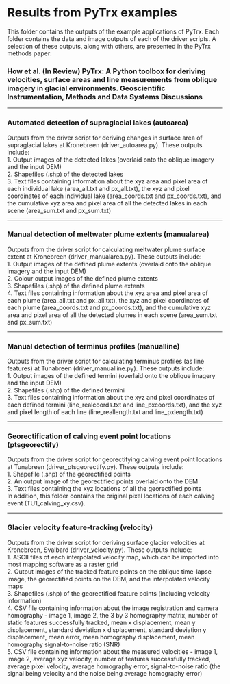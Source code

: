 # Results from PyTrx examples 
This folder contains the outputs of the example applications of PyTrx. Each folder contains the data and image outputs of each of the driver scripts. A selection of these outputs, along with others, are presented in the PyTrx methods paper:

<h3>How et al. (In Review) PyTrx: A Python toolbox for deriving velocities, surface areas and line measurements from oblique imagery in glacial environments. Geoscientific Instrumentation, Methods and Data Systems Discussions</h3>

<hr>

<h3>Automated detection of supraglacial lakes (autoarea)</h3>
Outputs from the driver script for deriving changes in surface area of supraglacial lakes at Kronebreen (driver_autoarea.py). These outputs include: <br>
1. Output images of the detected lakes (overlaid onto the oblique imagery and the input DEM) <br>
2. Shapefiles (.shp) of the detected lakes <br>
3. Text files containing information about the xyz area and pixel area of each individual lake (area_all.txt and px_all.txt), the xyz and pixel coordinates of each individual lake (area_coords.txt and px_coords.txt), and the cumulative xyz area and pixel area of all the detected lakes in each scene (area_sum.txt and px_sum.txt) <br>

<hr>

<h3>Manual detection of meltwater plume extents (manualarea)</h3>
Outputs from the driver script for calculating meltwater plume surface extent at Kronebreen (driver_manualarea.py). These outputs include: <br>
1. Output images of the defined plume extents (overlaid onto the oblique imagery and the input DEM) <br>
2. Colour output images of the defined plume extents <br> 
3. Shapefiles (.shp) of the defined plume extents <br>
4. Text files containing information about the xyz area and pixel area of each plume (area_all.txt and px_all.txt), the xyz and pixel coordinates of each plume (area_coords.txt and px_coords.txt), and the cumulative xyz area and pixel area of all the detected plumes in each scene (area_sum.txt and px_sum.txt)

<hr>

<h3>Manual detection of terminus profiles (manualline)</h3>
Outputs from the driver script for calculating terminus profiles (as line features) at Tunabreen (driver_manualline.py). These outputs include: <br>
1. Output images of the defined termini (overlaid onto the oblique imagery and the input DEM) <br>
2. Shapefiles (.shp) of the defined termini <br>
3. Text files containing information about the xyz and pixel coordinates of each defined termini (line_realcoords.txt and line_pxcoords.txt), and the xyz and pixel length of each line (line_reallength.txt and line_pxlength.txt)

<hr>

<h3>Georectification of calving event point locations (ptsgeorectify)</h3>
Outputs from the driver script for georectifying calving event point locations at Tunabreen (driver_ptsgeorectify.py). These outputs include: <br>
1. Shapefile (.shp) of the georectified points <br> 
2. An output image of the georectified points overlaid onto the DEM <br>
3. Text files containing the xyz locations of all the georectified points <br>
In addition, this folder contains the original pixel locations of each calving event (TU1_calving_xy.csv).

<hr>

<h3>Glacier velocity feature-tracking (velocity)</h3>
Outputs from the driver script for deriving surface glacier velocities at Kronebreen, Svalbard (driver_velocity.py). These outputs include: <br>
1. ASCII files of each interpolated velocity map, which can be imported into most mapping software as a raster grid <br>
2. Output images of the tracked feature points on the oblique time-lapse image, the georectified points on the DEM, and the interpolated velocity maps <br> 
3. Shapefiles (.shp) of the georectified feature points (including velocity information) <br>
4. CSV file containing information about the image registration and camera homography - image 1, image 2, the 3 by 3 homography matrix, number of static features successfully tracked, mean x displacement, mean y displacement, standard deviation x displacement, standard deviation y displacement, mean error, mean homography displacement, mean homography signal-to-noise ratio (SNR) <br>
5. CSV file containing information about the measured velocities - image 1, image 2, average xyz velocity, number of features successfully tracked, average pixel velocity, average homography error, signal-to-noise ratio (the signal being velocity and the noise being average homography error)
